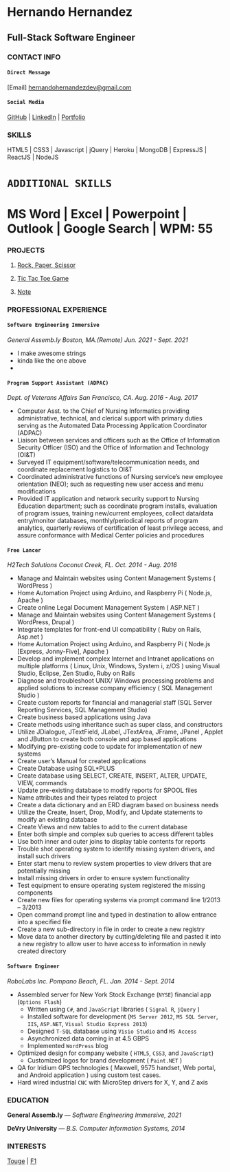 Hernando Hernandez 
==================

Full-Stack Software Engineer
----------------------------

### CONTACT INFO

#### `Direct Message`
[Email] hernandohernandezdev@gmail.com 

#### `Social Media`
[GitHub](https://github.com/hernandoit) |
[LinkedIn](https://www.linkedin.com/in/hernando-hernandez/) |
[Portfolio](https://www.hernandohernandez.info)

### SKILLS
HTML5 | CSS3 | Javascript | jQuery | Heroku | MongoDB | ExpressJS | ReactJS | NodeJS

# `ADDITIONAL SKILLS`

# MS Word | Excel | Powerpoint | Outlook | Google Search | WPM: 55


### PROJECTS
1. [Rock, Paper, Scissor](https://hernandoit.github.io/rock-paper-scissor/)

2. [Tic Tac Toe Game](https://hernandoit.github.io/tic-tac-toe-client/)

3. [Note](https://hernandoit.github.io/note-client/)

### PROFESSIONAL EXPERIENCE

#### `Software Engineering Immersive`
*General Assemb.ly  Boston, MA.(Remote)  Jun. 2021 - Sept. 2021*

- I make awesome strings
- kinda like the one above
- 

#### `Program Support Assistant (ADPAC)`

*Dept. of Veterans Affairs  San Francisco, CA. Aug. 2016 - Aug. 2017*
- Computer Asst. to the Chief of Nursing Informatics providing administrative, technical, and clerical 
support with primary duties serving as the Automated Data Processing Application Coordinator (ADPAC)
- Liaison between services and officers such as the Office of Information Security Officer (ISO) and 
the Office of Information and Technology (OI&T)
- Surveyed IT equipment/software/telecommunication needs, and coordinate replacement logistics to OI&T
- Coordinated administrative functions of Nursing service’s new employee orientation (NEO); such as 
requesting new user access and menu modifications
- Provided IT application and network security support to Nursing Education department; such as 
coordinate program installs, evaluation of program issues, training new/current employees, collect
data/data entry/monitor databases, monthly/periodical reports of program analytics, quarterly reviews 
of certification of least privilege access, and assure conformance with Medical Center policies and 
procedures

#### `Free Lancer`
*H2Tech Solutions  Coconut Creek, FL. Oct. 2014 - Aug. 2016*

- Manage and Maintain websites using Content Management Systems ( WordPress ) 
- Home Automation Project using Arduino, and Raspberry Pi ( Node.js, Apache )
- Create online Legal Document Management System ( ASP.NET )
- Manage and Maintain websites using Content Management Systems ( WordPress, Drupal ) 
- Integrate templates for front-end UI compatibility ( Ruby on Rails, Asp.net )
- Home Automation Project using Arduino, and Raspberry Pi ( Node.js [Express, Jonny-Five], Apache )
- Develop and implement complex Internet and Intranet applications on multiple platforms ( Linux, Unix, Windows, System i, z/OS ) using Visual Studio, Eclipse, Zen Studio, Ruby on Rails
- Diagnose and troubleshoot UNIX/ Windows processing problems and applied solutions to increase company efficiency ( SQL Management Studio )
- Create custom reports for financial and managerial staff (SQL Server Reporting Services, SQL Management Studio)
- Create business based applications using Java 
- Create methods using inheritance such as super class, and constructors
- Utilize JDialogue, JTextField, JLabel, JTextArea, JFrame, JPanel , Applet and JButton to create both console and app based applications
- Modifying pre-existing code to update for implementation of new systems
- Create user’s Manual for created applications
- Create Database using SQL*PLUS 
- Create database using SELECT, CREATE, INSERT, ALTER, UPDATE, VIEW, commands
- Update pre-existing database to modify reports for SPOOL files
- Name attributes and their types related to project
- Create a data dictionary and an ERD diagram based on business needs
- Utilize the Create, Insert, Drop, Modify, and Update statements to modify an existing database
- Create Views and new tables to add to the current database
- Enter both simple and complex sub queries to access different tables
- Use both inner and outer joins to display table contents for reports
- Trouble shot operating system to identify missing system drivers, and install such drivers
- Enter start menu to review system properties to view drivers that are potentially missing
- Install missing drivers in order to ensure system functionality
- Test equipment to ensure operating system registered the missing components
- Create new files for operating systems via prompt command line 1/2013 – 3/2013
- Open command prompt line and typed in destination to allow entrance into a specified file
- Create a new sub-directory in file in order to create a new registry
- Move data to another directory by cutting/deleting file and pasted it into a new registry to allow user to have access to information in newly created directory


#### `Software Engineer`
*RoboLabs Inc.  Pompano Beach, FL. Jan. 2014 - Sept. 2014*
- Assembled server for New York Stock Exchange (`NYSE`) financial app (`Options Flash`)
	- Written using `C#`, and `JavaScript` libraries ( `Signal R`, `jQuery` )
	- Installed software for development (`MS Server 2012`, `MS SQL Server`, `IIS`, `ASP.NET`, `Visual Studio Express 2013`)
	- Designed `T-SQL` database using `Visio Studio` and `MS Access`
	- Asynchronized data coming in at 4.5 GBPS
	- Implemented `WordPress` blog
- Optimized design for company website ( `HTML5`, `CSS3`, and `JavaScript`)
	- Customized logos for brand development ( `Paint.NET` )
- QA for Iridium GPS technologies ( Maxwell, 9575 handset, Web portal, and Android application ) using custom test cases.
- Hard wired industrial `CNC` with MicroStep drivers for X, Y, and Z axis


### EDUCATION

**General Assemb.ly** — *Software Engineering Immersive, 2021*

**DeVry University** — *B.S. Computer Information Systems, 2014*


### INTERESTS

[Touge](https://en.wikipedia.org/wiki/T%C5%8Dge) | [F1](https://www.ferrari.com/en-EN/formula1/carlos-sainz)

